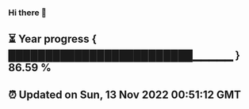 ### Hi there 👋
⏳ Year progress { █████████████████████████▁▁▁▁▁ } 86.59 %
---
⏰ Updated on Sun, 13 Nov 2022 00:51:12 GMT
---
